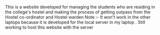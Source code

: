 This is a website developed for managing the students who are residing in the college's hostel and making the process of getting outpass from the Hostel co-ordinator and Hostel warden 
Note :- It won't work in the other laptops because it is developed for the local server in my laptop . Still working to host this website with the server 
